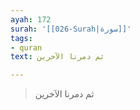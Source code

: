 ```yaml
---
ayah: 172
surah: '[[026-Surah|سورة]]'
tags:
- quran
text: ثم دمرنا الآخرين

---
```

> ثم دمرنا الآخرين
